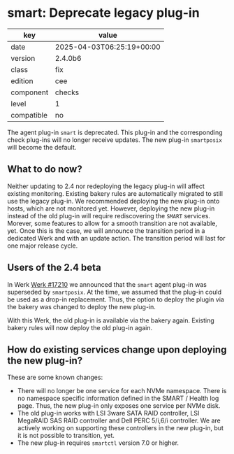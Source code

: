 [//]: # (werk v2)
# smart: Deprecate legacy plug-in

key        | value
---------- | ---
date       | 2025-04-03T06:25:19+00:00
version    | 2.4.0b6
class      | fix
edition    | cee
component  | checks
level      | 1
compatible | no

The agent plug-in `smart` is deprecated.
This plug-in and the corresponding check plug-ins will no longer receive updates.
The new plug-in `smartposix` will become the default.

## What to do now?

Neither updating to 2.4 nor redeploying the legacy plug-in will affect existing monitoring.
Existing bakery rules are automatically migrated to still use the legacy plug-in.
We recommended deploying the new plug-in onto hosts, which are not monitored yet.
However, deploying the new plug-in instead of the old plug-in will require rediscovering the `SMART` services.
Morever, some features to allow for a smooth transition are not available, yet.
Once this is the case, we will announce the transition period in a dedicated Werk and with an update action.
The transition period will last for one major release cycle.

## Users of the 2.4 beta

In Werk [Werk #17210](https://checkmk.com/werk/17210) we announced that the `smart` agent plug-in was superseded by `smartposix`.
At the time, we assumed that the plug-in could be used as a drop-in replacement.
Thus, the option to deploy the plugin via the bakery was changed to deploy the new plug-in.

With this Werk, the old plug-in is available via the bakery again.
Existing bakery rules will now deploy the old plug-in again.

## How do existing services change upon deploying the new plug-in?

These are some known changes:

* There will no longer be one service for each NVMe namespace.
  There is no namespace specific information defined in the SMART / Health log page.
  Thus, the new plug-in only exposes one service per NVMe disk.
* The old plug-in works with LSI 3ware SATA RAID controller, LSI MegaRAID SAS RAID
  controller and Dell PERC 5/i,6/i controller.
  We are actively working on supporting these controllers in the new plug-in,
  but it is not possible to transition, yet.
* The new plug-in requires `smartctl` version 7.0 or higher.
